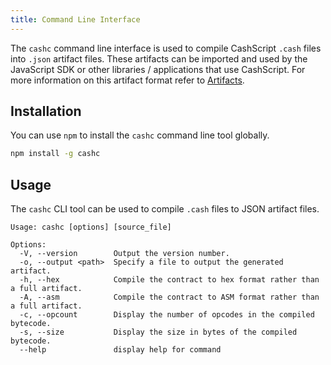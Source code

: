 ```yaml
---
title: Command Line Interface
---
```


The `cashc` command line interface is used to compile CashScript `.cash` files into `.json` artifact files. These artifacts can be imported and used by the JavaScript SDK or other libraries / applications that use CashScript. For more information on this artifact format refer to [Artifacts](/docs/language/artifacts).

## Installation
You can use `npm` to install the `cashc` command line tool globally.

```bash
npm install -g cashc
```

## Usage
The `cashc` CLI tool can be used to compile `.cash` files to JSON artifact files.

```
Usage: cashc [options] [source_file]

Options:
  -V, --version        Output the version number.
  -o, --output <path>  Specify a file to output the generated artifact.
  -h, --hex            Compile the contract to hex format rather than a full artifact.
  -A, --asm            Compile the contract to ASM format rather than a full artifact.
  -c, --opcount        Display the number of opcodes in the compiled bytecode.
  -s, --size           Display the size in bytes of the compiled bytecode.
  --help               display help for command
```
